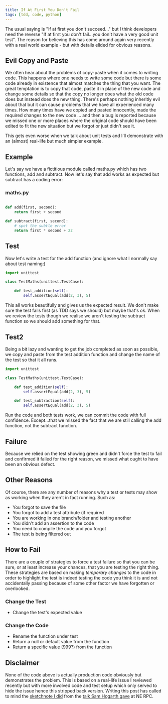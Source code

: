 ```yaml
---
title: If At First You Don't Fail
tags: [tdd, code, python]
---
```


The usual saying is "If at first you don't succeed..." but I think developers need the reverse "If at first you don't fail...you don't have 
a very good unit test". The reason for believing this has come around again very recently with a real world example - but with details elided 
for obvious reasons. 


## Evil Copy and Paste

We often hear about the problems of copy-paste when it comes to writing code. This happens where one needs to write some code but there is some 
code already in existence that almost matches the thing that you want. The great temptation is to copy that code, paste it in place of the new code
and change some details so that the copy no longer does what the old code does but instead does the new thing. There's perhaps nothing inheritly 
evil about that but it can cause problems that we have all experienced many times. How many times have we copied and pasted innocently, made the 
required changes to the new code ... and then a bug is reported because we missed one or more places where the original code should have been edited
to fit the new situation but we forgot or just didn't see it. 

This gets even worse when we talk about unit tests and I'll demonstrate with an (almost) real-life but much simpler example. 

## Example

Let's say we have a fictitious module called maths.py which has two functions, add and subtract.
Now let's say that add works as expected but subtract has a coding error:

### maths.py

```python

def add(first, second):
    return first + second

def subtract(first, second):
    # spot the subtle error
    return first * second + 22

```

## Test

Now let's write a test for the add function (and ignore what I normally say about test naming:)

```python
import unittest

class TestMaths(unittest.TestCase):

    def test_addition(self):
        self.assertEqual(add(2, 3), 5)

```

This all works beautifully and gives us the expected result. We don't make sure the test fails first (as TDD says we should) but 
maybe that's ok. When we review the tests though we realise we aren't testing the subtract function so we should add something for that.


## Test2

Being a bit lazy and wanting to get the job completed as soon as possible, we copy and paste from the test addition function and change 
the name of the test so that it all runs.

```python
import unittest

class TestMaths(unittest.TestCase):

    def test_addition(self):
        self.assertEqual(add(2, 3), 5)

    def test_subtraction(self):
        self.assertEqual(add(2, 3), 5)
```

Run the code and both tests work, we can commit the code with full confidence. Except...that we missed the fact that we are still calling 
the add function, not the subtract function. 

## Failure

Because we relied on the test showing green and didn't force the test to fail and confirmed it failed for the right reason, we missed what 
ought to have been an obvious defect.


## Other Reasons

Of course, there are any number of reasons why a test or tests may show as working when they aren't in fact running. Such as:

- You forgot to save the file
- You forgot to add a test attribute (if required
- You are working in one branch/folder and testing another
- You didn't add an assertion to the code
- You need to compile the code and you forgot
- The test is being filtered out

  
## How to Fail

There are a couple of strategies to force a test failure so that you can be sure, or at least increase your chances, that you are testing 
the right thing. These strategies are based on making *temporary changes* to the code in order to highlight the test is indeed testing the 
code you think it is and not accidentally passing because of some other factor we have forgotten or overlooked.

### Change the Test

- Change the test's expected value

### Change the Code 

- Rename the function under test
- Return a null or default value from the function
- Return a specific value (999?) from the function


## Disclaimer

None of the code above is actually production code obviously but demonstrates the problem. This is based on a real-life issue I reviewed 
recently but with more involved code and test setup which only served to hide the issue hence this stripped back version. Writing this post 
has called to mind the <a href="2021-02-05-testing-the-code-does-what-the-code-does.md">sketchnote I did</a> from 
the [talk Sam Hogarth gave](https://www.youtube.com/watch?v=hdKGlgk-34g) at NE RPC.
